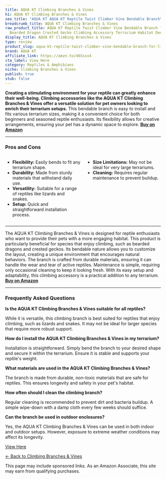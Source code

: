 ```yaml
---
title: AQUA KT Climbing Branches & Vines
h1: AQUA KT Climbing Branches & Vines
seo_title: "AQUA KT AQUA KT Reptile Twist Climber Vine Bendable Branch\u2026"
breadcrumb_title: AQUA KT Climbing Branches & Vines
raw_product_title: AQUA KT Reptile Twist Climber Vine Bendable Branch for Lizard Snake
  Bearded Dragon Crested Gecko Climbing Accessory Terrarium Habitat Decoration
display_title: AQUA KT Climbing Branches & Vines
type: review
product_slug: aqua-kt-reptile-twist-climber-vine-bendable-branch-for-lizard-snake-bea-f63bf243
brand: AQUA KT
affiliate_link: https://amzn.to/46Sssv4
cta_label: View Here
category: Reptiles & Amphibians
niche: Climbing Branches & Vines
publish: true
stub: false
---
```


<div id="intro" class="full-width">
  <p><strong>Creating a stimulating environment for your reptile can greatly enhance their well-being. Climbing accessories like the AQUA KT Climbing Branches & Vines offer a versatile solution for pet owners looking to enrich their terrarium setups.</strong> This bendable branch is easy to install and fits various terrarium sizes, making it a convenient choice for both beginners and seasoned reptile enthusiasts. Its flexibility allows for creative arrangements, ensuring your pet has a dynamic space to explore. <a href="https://amzn.to/46Sssv4" rel="nofollow sponsored noopener" target="_blank"><strong>Buy on Amazon</strong></a></p>
</div>

<hr />
<h3 id="pros-cons">Pros and Cons</h3>
<div class="pc-grid" style="display:grid;grid-template-columns:1fr 1fr;gap:16px;">
  <ul>
    <li><strong>Flexibility:</strong> Easily bends to fit any terrarium shape.</li>
    <li><strong>Durability:</strong> Made from sturdy materials that withstand daily use.</li>
    <li><strong>Versatility:</strong> Suitable for a range of reptiles like lizards and snakes.</li>
    <li><strong>Setup:</strong> Quick and straightforward installation process.</li>
  </ul>
  <ul>
    <li><strong>Size Limitations:</strong> May not be ideal for very large terrariums.</li>
    <li><strong>Cleaning:</strong> Requires regular maintenance to prevent buildup.</li>
  </ul>
</div>
<hr />

<div class="full-width">
  <p>The AQUA KT Climbing Branches & Vines is designed for reptile enthusiasts who want to provide their pets with a more engaging habitat. This product is particularly beneficial for species that enjoy climbing, such as bearded dragons and crested geckos. Its bendable nature allows you to customize the layout, creating a unique environment that encourages natural behaviors. The branch is crafted from durable materials, ensuring it can handle the wear and tear of active reptiles. Maintenance is simple, requiring only occasional cleaning to keep it looking fresh. With its easy setup and adaptability, this climbing accessory is a practical addition to any terrarium. <a href="https://amzn.to/46Sssv4" rel="nofollow sponsored noopener" target="_blank"><strong>Buy on Amazon</strong></a></p>
</div>

<hr />
<h3 id="faqs">Frequently Asked Questions</h3>

<p><strong>Is the AQUA KT Climbing Branches & Vines suitable for all reptiles?</strong></p>
<p>While it is versatile, this climbing branch is best suited for reptiles that enjoy climbing, such as lizards and snakes. It may not be ideal for larger species that require more robust support.</p>

<p><strong>How do I install the AQUA KT Climbing Branches & Vines in my terrarium?</strong></p>
<p>Installation is straightforward. Simply bend the branch to your desired shape and secure it within the terrarium. Ensure it is stable and supports your reptile's weight.</p>

<p><strong>What materials are used in the AQUA KT Climbing Branches & Vines?</strong></p>
<p>The branch is made from durable, non-toxic materials that are safe for reptiles. This ensures longevity and safety in your pet's habitat.</p>

<p><strong>How often should I clean the climbing branch?</strong></p>
<p>Regular cleaning is recommended to prevent dirt and bacteria buildup. A simple wipe-down with a damp cloth every few weeks should suffice.</p>

<p><strong>Can the branch be used in outdoor enclosures?</strong></p>
<p>Yes, the AQUA KT Climbing Branches & Vines can be used in both indoor and outdoor setups. However, exposure to extreme weather conditions may affect its longevity.</p>
<p><a class="btn" href="https://amzn.to/46Sssv4" target="_blank" rel="nofollow sponsored noopener">View Here</a></p>
<p><a href="/roundups/reptiles-amphibians/climbing-branches-vines/">← Back to Climbing Branches & Vines</a></p>
<aside class="disclosure">This page may include sponsored links. As an Amazon Associate, this site may earn from qualifying purchases.</aside>
